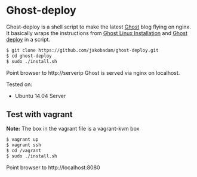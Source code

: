# Ghost-deploy

Ghost-deploy is a shell script to make the latest
[Ghost](https://ghost.org/) blog flying on nginx. It basically wraps the
instructions from [Ghost Linux
Installation](http://docs.ghost.org/installation/linux/) and [Ghost
deploy](http://docs.ghost.org/installation/deploy/) in a script.

```bash
$ git clone https://github.com/jakobadam/ghost-deploy.git
$ cd ghost-deploy
$ sudo ./install.sh
```

Point browser to http://serverip
Ghost is served via nginx on localhost.

Tested on:
* Ubuntu 14.04 Server

## Test with vagrant

**Note:** The box in the vagrant file is a vagrant-kvm box

```bash
$ vagrant up
$ vagrant ssh
$ cd /vagrant
$ sudo ./install.sh
```

Point browser to http://localhost:8080
